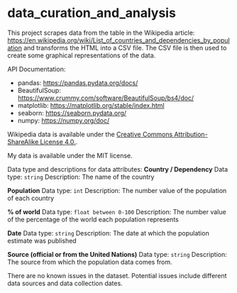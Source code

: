 # data_curation_and_analysis
This project scrapes data from the table in the Wikipedia article: https://en.wikipedia.org/wiki/List_of_countries_and_dependencies_by_population and transforms the HTML into a CSV file. The CSV file is then used to create some graphical representations of the data. 

API Documentation: 
- pandas: https://pandas.pydata.org/docs/
- BeautifulSoup: https://www.crummy.com/software/BeautifulSoup/bs4/doc/
- matplotlib: https://matplotlib.org/stable/index.html
- seaborn: https://seaborn.pydata.org/
- numpy: https://numpy.org/doc/

Wikipedia data is available under the [Creative Commons Attribution-ShareAlike License 4.0.]([https://link-url-here.or](https://en.wikipedia.org/wiki/Wikipedia:Text_of_the_Creative_Commons_Attribution-ShareAlike_4.0_International_License)g). 

My data is available under the MIT license. 

Data type and descriptions for data attributes:
**Country / Dependency**
Data type: `string`
Description: The name of the country 

**Population**
Data type: `int`
Description: The number value of the population of each country

**% of world**
Data type: `float between 0-100`
Description: The number value of the percentage of the world each population represents 

**Date**
Data type: `string`
Description: The date at which the population estimate was published

**Source (official or from the United Nations)**
Data type: `string`
Description: The source from which the population data comes from. 

There are no known issues in the dataset. Potential issues include different data sources and data collection dates. 
